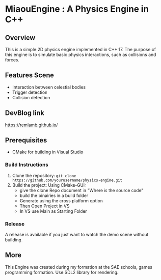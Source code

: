 # MiaouEngine : A Physics Engine in C++

## Overview
This is a simple 2D physics engine implemented in C++ 17. 
The purpose of this engine is to simulate basic physics interactions, such as collisions and forces.

## Features Scene
- Interaction between celestial bodies
- Trigger detection 
- Collision detection

## DevBlog link 
https://remlamb.github.io/ 

## Prerequisites
- CMake for building in Visual Studio 

### Build Instructions
1. Clone the repository: `git clone https://github.com/yourusername/physics-engine.git`
2. Build the project:
   Using CMake-GUI:
    - give the clone Repo document in "Where is the source code"
    - build the binairies in a build folder
    - Generate using the cross platform option
    - Then Open Project in VS
    - In VS use Main as Starting Folder
      
### Release
   A release is available if you just want to watch the demo scene without building.

## More
This Engine was created during my formation at the SAE schools, games programming formation.
Use SDL2 library for rendering.
